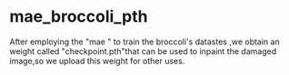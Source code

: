 # mae_broccoli_pth
After employing the "mae " to train the broccoli's datastes ,we obtain an weight called "checkpoint.pth"that can be used to inpaint the damaged image,so we upload this weight for other uses.
